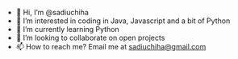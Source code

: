- 👋 Hi, I’m @sadiuchiha
- 👀 I’m interested in coding in Java, Javascript and a bit of Python 
- 🌱 I’m currently learning Python
- 💞️ I’m looking to collaborate on open projects
- 📫 How to reach me? Email me at sadiuchiha@gmail.com

<!---
sadiuchiha/sadiuchiha is a ✨ special ✨ repository because its `README.md` (this file) appears on your GitHub profile.
You can click the Preview link to take a look at your changes.
--->

